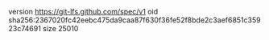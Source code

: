 version https://git-lfs.github.com/spec/v1
oid sha256:2367020fc42eebc475da9caa87f630f36fe52f8bde2c3aef6851c35923c74691
size 25010
